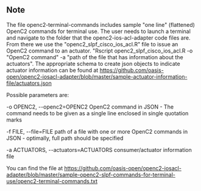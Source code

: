 ## Note

The file openc2-terminal-commands includes sample "one line" (flattened) OpenC2 commands for terminal use. The user needs to launch a terminal and navigate to the folder that the openc2-ios-acl-adapter code files are. From there we use the "openc2_slpf_cisco_ios_acl.R" file to issue an OpenC2 command to an actuator. "Rscript openc2_slpf_cisco_ios_acl.R -o "OpenC2 command" -a "path of the file that has information about the actuators". The appropriate schema to create json objects to indicate actuator information can be found at https://github.com/oasis-open/openc2-iosacl-adapter/blob/master/sample-actuator-information-file/actuators.json

Possible parameters are:

-o OPENC2, --openc2=OPENC2
OpenC2 command in JSON - The command needs to be given as a single line enclosed in single quotation marks

-f FILE, --file=FILE
path of a file with one or more OpenC2 commands in JSON - optimally, full path should be specified

-a ACTUATORS, --actuators=ACTUATORS
consumer/actuator information file

You can find the file at https://github.com/oasis-open/openc2-iosacl-adapter/blob/master/sample-openc2-slpf-commands-for-terminal-use/openc2-terminal-commands.txt

